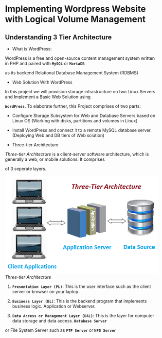 # Implementing Wordpress Website with Logical Volume Management

## Understanding 3 Tier Architecture

- What is WordPress:

WordPress is a free and open-source content management system written in PHP and paired with **`MySQL`** or **`MariaDB`**

as its backend Relational Database Management System (RDBMS)

- Web Solution With WordPress

In this project we will provision storage infrastructure on two Linux Servers and Implement a Basic Web Solution using

**`WordPress`**. To elaborate further, this Project comprises of two parts:

- Configure Storage Subsystem for Web and Database Servers based on Linux OS (Working with disks, partitions and volumes in Linux)

- Install WordPress and connect it to a remote MySQL database server. (Deploying Web and DB tiers of Web solution)

- Three-tier Architecture

*Three-tier Architecture* is a client-server software architecture, which is generally a web, or mobile solutions. It comprises 

of 3 seperate layers.

![Alt text](Images/three-tier-architecture.png)
*Three-tier Architecture*

1. **`Presentation Layer (PL)`**: This is the user interface such as the client server or browser on your laptop.

2. **`Business Layer (BL)`**: This is the backend program that implements business logic. Application or Webserver.

3. **`Data Access or Management Layer (DAL)`**: This is the layer for computer data storage and data access. **`Database Server`**

or File System Server such as **`FTP Server`** or **`NFS Server`**

